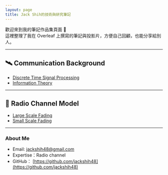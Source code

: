 ```yaml
---
layout: page
title: Jack Shih的技術與研究筆記
---
```


歡迎來到我的筆記作品集頁面 👋  
這裡整理了我在 Overleaf 上撰寫的筆記與投影片，方便自己回顧，也能分享給別人。

---

## 🛰 Communication Background
- [Discrete Time Signal Processing](https://www.overleaf.com/read/crshsdffjjnk#3f3187)
- [Information Theory](https://www.overleaf.com/read/wbswrsfmdvyx#f8b14f)
  
---

## 📡 Radio Channel Model
- [Large Scale Fading](https://www.overleaf.com/read/pyyyfmrhkhdj#91c1a8)
- [Small Scale Fading](https://www.overleaf.com/read/nkdnvgzcpgrb#25e936)

---

### About Me
- Email: jackshih48@gmail.com  
- Expertise：Radio channel 
- GitHub： [https://github.com/jackshih48](https://github.com/jackshih48)
